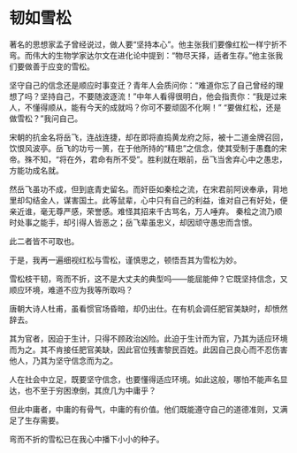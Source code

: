 # 韧如雪松

著名的思想家孟子曾经说过，做人要“坚持本心”。他主张我们要像红松一样宁折不弯。而伟大的生物学家达尔文在进化论中提到：“物尽天择，适者生存。”他主张我们要做善于应变的雪松。

坚守自己的信念还是顺应时事变迁？青年人会质问你：“难道你忘了自己曾经的理想了吗？坚持自己，不要随波逐流！”中年人看得很明白，他会指责你：“我是过来人，不懂得顺从，能有今天的成就吗？你可不要顽固不化啊！”
“要做红松，还是做雪松？”我问自己。

宋朝的抗金名将岳飞，连战连捷，却在即将直捣黄龙府之际，被十二道金牌召回，饮恨风波亭。岳飞的功亏一篑，在于他所持的“精忠”之信念，使其受制于愚蠢的宋帝。殊不知，“将在外，君命有所不受”。胜利就在眼前，岳飞当舍弃心中之愚忠，方能功成名就。

然岳飞虽功不成，但到底青史留名。而奸臣如秦桧之流，在宋君前阿谀奉承，背地里却勾结金人，谋害国土。此等鼠辈，心中只有自己的利益，谁对自己有好处，便亲近谁，毫无尊严感，荣誉感。难怪其招来千古骂名，万人唾弃。
秦桧之流乃顺时处事之能手，却引得人皆恶之；岳飞辈虽忠义，却因顽守愚忠而含恨。

此二者皆不可取也。

于是，我再一遍细视红松与雪松，谨慎思之，顿悟吾其为雪松为妙。

雪松枝干韧，弯而不折，这不是大丈夫的典型吗——能屈能伸？它既坚持信念，又顺应环境，难道不应为我等所取吗？

唐朝大诗人杜甫，虽看惯官场昏暗，却仍出仕。在有机会调任肥官美缺时，却愤然辞去。

其为官者，因迫于生计，只得不顾政治凶险。此迫于生计而为官，乃其为适应环境而为之。其不肯接任肥官美缺，因此官位残害黎民百姓。此因自己良心而不忍伤害他人，乃其为坚守信念而为之。

人在社会中立足，既要坚守信念，也要懂得适应环境。如此这般，哪怕不能声名显达，也不至于穷困潦倒，其庶几为中庸乎？

但此中庸者，中庸的有骨气，中庸的有价值。他们既能遵守自己的道德准则，又满足了生存需要。

弯而不折的雪松已在我心中播下小小的种子。
